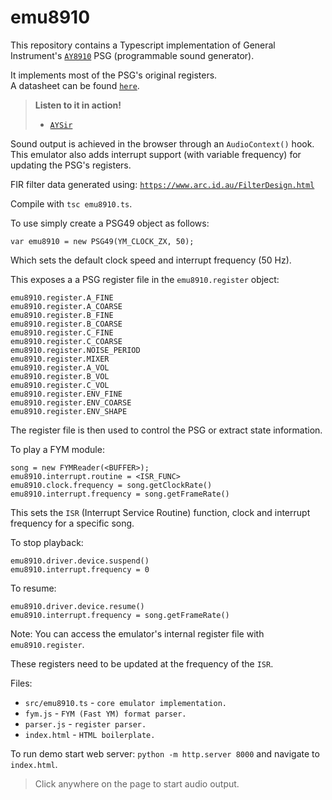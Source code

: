 # emu8910

This repository contains a Typescript implementation of General Instrument's [`AY8910`](https://en.wikipedia.org/wiki/General_Instrument_AY-3-8910) PSG (programmable sound generator).

It implements most of the PSG's original registers. <br>
A datasheet can be found [`here`](http://map.grauw.nl/resources/sound/generalinstrument_ay-3-8910.pdf).

> **Listen to it in action!** <br>
> * [`AYSir`](https://drsnuggles.github.io/AYSir/?engine=lunar)

Sound output is achieved in the browser through an `AudioContext()` hook. <br>
This emulator also adds interrupt support (with variable frequency) for updating the PSG's registers.

FIR filter data generated using:
[`https://www.arc.id.au/FilterDesign.html`](https://www.arc.id.au/FilterDesign.html)

Compile with `tsc emu8910.ts`.

To use simply create a PSG49 object as follows:
```
var emu8910 = new PSG49(YM_CLOCK_ZX, 50);
```
Which sets the default clock speed and interrupt frequency (50 Hz). 

This exposes a a PSG register file in the `emu8910.register` object:
```
emu8910.register.A_FINE
emu8910.register.A_COARSE
emu8910.register.B_FINE
emu8910.register.B_COARSE
emu8910.register.C_FINE
emu8910.register.C_COARSE
emu8910.register.NOISE_PERIOD
emu8910.register.MIXER
emu8910.register.A_VOL
emu8910.register.B_VOL
emu8910.register.C_VOL
emu8910.register.ENV_FINE
emu8910.register.ENV_COARSE
emu8910.register.ENV_SHAPE
```

The register file is then used to control the PSG or extract state information.

To play a FYM module:
```
song = new FYMReader(<BUFFER>);
emu8910.interrupt.routine = <ISR_FUNC>
emu8910.clock.frequency = song.getClockRate()
emu8910.interrupt.frequency = song.getFrameRate()
```

This sets the `ISR` (Interrupt Service Routine) function, clock and interrupt frequency for a specific song.

To stop playback:
```
emu8910.driver.device.suspend()
emu8910.interrupt.frequency = 0
```
To resume:
```
emu8910.driver.device.resume()
emu8910.interrupt.frequency = song.getFrameRate()
```

Note: You can access the emulator's internal register file with `emu8910.register`.

These registers need to be updated at the frequency of the `ISR`.

Files:

* `src/emu8910.ts` - `core emulator implementation.`
* `fym.js` - `FYM (Fast YM) format parser.`
* `parser.js` - `register parser.`
* `index.html` - `HTML boilerplate.`

To run demo start web server: `python -m http.server 8000` and navigate to `index.html`.

> Click anywhere on the page to start audio output.

